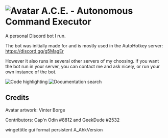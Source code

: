 # ![Avatar](https://i.imgur.com/Sv7L0a1.png) A.C.E. - Autonomous Command Executor

A personal Discord bot I run.

The bot was initially made for and is mostly used in the AutoHotkey server:
https://discord.gg/g5MagEr

However it also runs in several other servers of my choosing. If you want the bot run in your server, you can contact me and ask nicely, or run your own instance of the bot.

![Code highlighting](https://i.imgur.com/y5zwdVg.gifv)
![Documentation search](https://i.imgur.com/3LnGv6t.gifv)
## Credits

Avatar artwork: Vinter Borge

Contributors: Cap'n Odin #8812 and GeekDude #2532


wingettitle
gui
format
persistent
A_AhkVersion